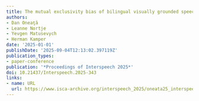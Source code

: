 ```yaml
---
title: The mutual exclusivity bias of bilingual visually grounded speech models
authors:
- Dan Oneaţă
- Leanne Nortje
- Yevgen Matusevych
- Herman Kamper
date: '2025-01-01'
publishDate: '2025-09-04T12:13:02.397119Z'
publication_types:
- paper-conference
publication: '*Proceedings of Interspeech 2025*'
doi: 10.21437/Interspeech.2025-343
links:
- name: URL
  url: https://www.isca-archive.org/interspeech_2025/oneata25_interspeech.html
---
```

